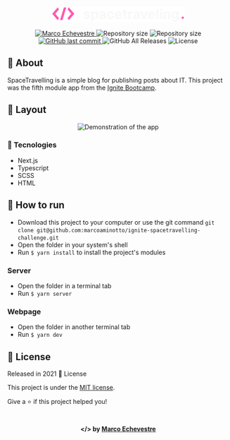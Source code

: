 <p align="center">
  <img src="https://github.com/marcoaminotto/ignite-spacetravelling-challenge/blob/main/public/images/logo.svg" alt="Image of the ignite-spacetravelling-challenge application" width="300px">
</p>

<p align="center">
  <a href="https://www.linkedin.com/in/marco-echevestre/">
      <img alt="Marco Echevestre" src="https://img.shields.io/badge/-Marco Echevestre-61dafb?style=flat&logo=Linkedin&logoColor=white" />
  </a>
  <img alt="Repository size" src="https://img.shields.io/github/repo-size/marcoaminotto/ignite-spacetravelling-challenge?color=61dafb">
  <img alt="Repository size" src="https://img.shields.io/github/languages/code-size/marcoaminotto/ignite-spacetravelling-challenge?color=61dafb">
  <a href="https://github.com/marcoaminotto/ignite-spacetravelling-challenge/commits/master">
    <img alt="GitHub last commit" src="https://img.shields.io/github/last-commit/marcoaminotto/ignite-spacetravelling-challenge?color=61dafb">
  </a>
  <img alt="GitHub All Releases" src="https://img.shields.io/github/downloads/marcoaminotto/ignite-spacetravelling-challenge/total?logo=GitHub&style=flat&color=61dafb">
  <img alt="License" src="https://img.shields.io/badge/license-MIT-61dafb">
</p>

## 📖 About

SpaceTravelling is a simple blog for publishing posts about IT. This project was the fifth module app from the [Ignite Bootcamp](https://rocketseat.com.br/ignite).

## 📐 Layout

<div align="center">
  <img src="./.github/spacetravelling.gif" width="600px" alt="Demonstration of the app">
</div>

### 🚀 Tecnologies

- Next.js
- Typescript
- SCSS
- HTML

## 🔧 How to run

- Download this project to your computer or use the git command `git clone git@github.com:marcoaminotto/ignite-spacetravelling-challenge.git`
- Open the folder in your system's shell
- Run `$ yarn install` to install the project's modules

### Server

- Open the folder in a terminal tab
- Run `$ yarn server`

### Webpage

- Open the folder in another terminal tab
- Run `$ yarn dev`

## :closed_book: License

Released in 2021 :closed_book: License

This project is under the [MIT license](./LICENSE).

Give a ⭐️ if this project helped you!

#

<p align="center">
   <b> &#60;/&#62; by <a href="https://www.linkedin.com/in/marco-echevestre/">Marco Echevestre</a></b>
</p>
